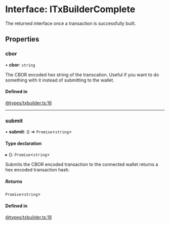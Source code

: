 # Interface: ITxBuilderComplete

The returned interface once a transaction is successfully built.

## Properties

### cbor

• **cbor**: `string`

The CBOR encoded hex string of the transcation. Useful if you want to do something with it instead of submitting to the wallet.

#### Defined in

[@types/txbuilder.ts:16](https://github.com/SundaeSwap-finance/sundae-sdk/blob/d486512/packages/core/src/@types/txbuilder.ts#L16)

___

### submit

• **submit**: () => `Promise`<`string`\>

#### Type declaration

▸ (): `Promise`<`string`\>

Submits the CBOR encoded transaction to the connected wallet returns a hex encoded transaction hash.

##### Returns

`Promise`<`string`\>

#### Defined in

[@types/txbuilder.ts:18](https://github.com/SundaeSwap-finance/sundae-sdk/blob/d486512/packages/core/src/@types/txbuilder.ts#L18)
